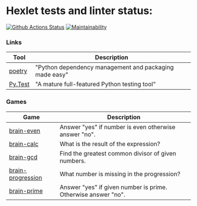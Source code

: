 # Hexlet tests and linter status:

[![Github Actions Status](https://github.com/noreplyyyy/python-project-49/workflows/hexlet-check/badge.svg)](https://github.com/noreplyyyy/python-project-49/actions)
[![Maintainability](https://api.codeclimate.com/v1/badges/ae622f279bc49ff6815b/maintainability)](https://codeclimate.com/github/noreplyyyy/python-project-49/maintainability)


### Links

| Tool                                                                        | Description                                             |
|-----------------------------------------------------------------------------|---------------------------------------------------------|
| [poetry](https://poetry.eustace.io/)                                        | "Python dependency management and packaging made easy"  |
| [Py.Test](https://pytest.org)                                               | "A mature full-featured Python testing tool"            |

### Games

| Game                                                                        | Description                                             |
|-----------------------------------------------------------------------------|---------------------------------------------------------|
|<a href="https://asciinema.org/a/eRVKwRiS9G5Dp0YFEAHltlija">brain-even</a>   |Answer "yes" if number is even otherwise answer "no".    |
|<a href="https://asciinema.org/a/Ya5PbzKqxp7o7A1F7EYYPJqat">brain-calc</a>   |What is the result of the expression?                    |
|<a href="https://asciinema.org/a/c13AuDzjV94L5mTtgaii4yK2f">brain-gcd</a>    |Find the greatest common divisor of given numbers.       |
|<a href="https://asciinema.org/a/zmhBdxlgIuhcIYvCADoDllMgH">brain-progression</a>|What number is missing in the progression?           |
|<a href="https://asciinema.org/a/L5Kzov1pdGkBxXUkQwDxtljs7">brain-prime</a>  |Answer "yes" if given number is prime. Otherwise answer "no".|

